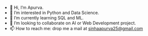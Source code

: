 - 👋 Hi, I’m Apurva.
- 👀 I’m interested in Python and Data Science.
- 🌱 I’m currently learning SQL and ML.
- 💞️ I’m looking to collaborate on AI or Web Development project.
- 📫 How to reach me: drop me a mail at sinhaapurva25@gmail.com

<!---
sinhaapurva25/sinhaapurva25 is a ✨ special ✨ repository because its `README.md` (this file) appears on your GitHub profile.
You can click the Preview link to take a look at your changes.
--->
